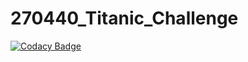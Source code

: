 # 270440_Titanic_Challenge
[![Codacy Badge](https://app.codacy.com/project/badge/Grade/086c096ceb3943d8b6a9ae246578649c)](https://www.codacy.com/gh/super-user-17/270440_Titanic_Challenge/dashboard?utm_source=github.com&amp;utm_medium=referral&amp;utm_content=super-user-17/270440_Titanic_Challenge&amp;utm_campaign=Badge_Grade)
